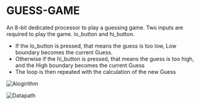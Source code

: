 # GUESS-GAME
An 8-bit dedicated processor to play a guessing game. Two inputs are required to play the game. lo_button and hi_button.

-   If the lo_button is pressed, that means the guess is too low, Low boundary becomes the current Guess. 
-   Otherwise if the hi_button is pressed, that means the guess is too high, and the High boundary becomes the current Guess
-   The loop is then repeated with the calculation of the new Guess

![Alogirithm](image/02.png)
    





![Datapath](image/01.png)